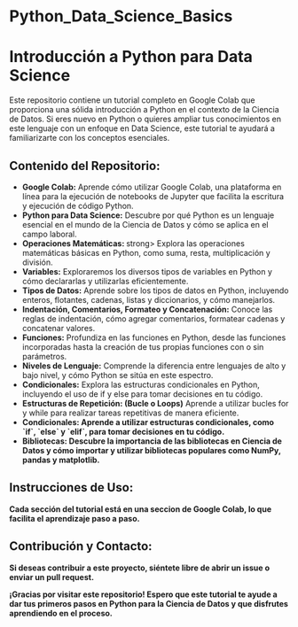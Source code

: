 # Python_Data_Science_Basics
  <h1>Introducción a Python para Data Science</h1>

  <p>Este repositorio contiene un tutorial completo en Google Colab que proporciona una sólida introducción a Python en el contexto de la Ciencia de Datos. Si eres nuevo en Python o quieres ampliar tus conocimientos en este lenguaje con un enfoque en Data Science, este tutorial te ayudará a familiarizarte con los conceptos esenciales.</p>

  <h2>Contenido del Repositorio:</h2>
  <ul>
    <li><strong>Google Colab:</strong> Aprende cómo utilizar Google Colab, una plataforma en línea para la ejecución de notebooks de Jupyter que facilita la escritura y ejecución de código Python.</li>
    <li><strong>Python para Data Science:</strong> Descubre por qué Python es un lenguaje esencial en el mundo de la Ciencia de Datos y cómo se aplica en el campo laboral.</li>
    <li><strong>Operaciones Matemáticas: </strong>strong> Explora las operaciones matemáticas básicas en Python, como suma, resta, multiplicación y división. </li>
    <li><strong>Variables:</strong> Exploraremos los diversos tipos de variables en Python y cómo declararlas y utilizarlas eficientemente.</li>
    <li><strong>Tipos de Datos:</strong> Aprende sobre los tipos de datos en Python, incluyendo enteros, flotantes, cadenas, listas y diccionarios, y cómo manejarlos.</li>
   <li><strong>Indentación, Comentarios, Formateo y Concatenación:</strong> Conoce las reglas de indentación, cómo agregar comentarios, formatear cadenas y concatenar valores.</li>
    <li><strong>Funciones:</strong> Profundiza en las funciones en Python, desde las funciones incorporadas hasta la creación de tus propias funciones con o sin parámetros.</li>
    <li><strong>Niveles de Lenguaje:</strong> Comprende la diferencia entre lenguajes de alto y bajo nivel, y cómo Python se sitúa en este espectro.</li>
    <li><strong>Condicionales:</strong> Explora las estructuras condicionales en Python, incluyendo el uso de if y else para tomar decisiones en tu código.</li>
    <li><strong>Estructuras de Repetición: (Bucle o Loops)</strong> Aprende a utilizar bucles for y while para realizar tareas repetitivas de manera eficiente.</li>
    <li><strong>Condicionales:<strong> Aprende a utilizar estructuras condicionales, como `if`, `else` y `elif`, para tomar decisiones en tu código.</li>
    <li><strong>Bibliotecas:</strong> Descubre la importancia de las bibliotecas en Ciencia de Datos y cómo importar y utilizar bibliotecas populares como NumPy, pandas y matplotlib.</li>
  </ul>

  <h2>Instrucciones de Uso:</h2>
  <p>Cada sección del tutorial está en una seccion de Google Colab, lo que facilita el aprendizaje paso a paso.</p>

  <h2>Contribución y Contacto:</h2>
  <p>Si deseas contribuir a este proyecto, siéntete libre de abrir un issue o enviar un pull request.</p>


  <p>¡Gracias por visitar este repositorio! Espero que este tutorial te ayude a dar tus primeros pasos en Python para la Ciencia de Datos y que disfrutes aprendiendo en el proceso.</p>

